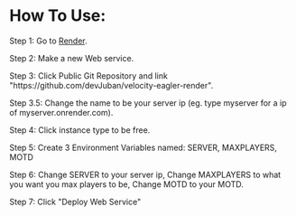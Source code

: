<h1> How To Use: </h1>

<p> Step 1: Go to <a href="https://dashboard.render.com/"> Render</a>.</p>
<p> Step 2: Make a new Web service.</p>
<p> Step 3: Click Public Git Repository and link "https://github.com/devJuban/velocity-eagler-render".</p>
<p> Step 3.5: Change the name to be your server ip (eg. type myserver for a ip of myserver.onrender.com).</p>
<p> Step 4: Click instance type to be free.</p>
<p> Step 5: Create 3 Environment Variables named: SERVER, MAXPLAYERS, MOTD</p>
<p> Step 6: Change SERVER to your server ip, Change MAXPLAYERS to what you want you max players to be, Change MOTD to your MOTD.</p>
<p> Step 7: Click "Deploy Web Service"</p>